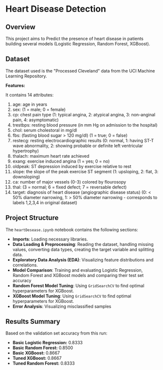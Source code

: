 # Heart Disease Detection

## Overview

This project aims to Predict the presence of heart disease in patients building several models (Logistic Regression, Random Forest, XGBoost).

## Dataset

The dataset used is the "Processed Cleveland" data from the UCI Machine Learning Repository. 

**Features:**

It contains 14 attributes:

1.  age: age in years
2.  sex: (1 = male; 0 = female)
3.  cp: chest pain type (1: typical angina, 2: atypical angina, 3: non-anginal pain, 4: asymptomatic)
4.  trestbps: resting blood pressure (in mm Hg on admission to the hospital)
5.  chol: serum cholestoral in mg/dl
6.  fbs: (fasting blood sugar > 120 mg/dl) (1 = true; 0 = false)
7.  restecg: resting electrocardiographic results (0: normal, 1: having ST-T wave abnormality, 2: showing probable or definite left ventricular hypertrophy)
8.  thalach: maximum heart rate achieved
9.  exang: exercise induced angina (1 = yes; 0 = no)
10. oldpeak: ST depression induced by exercise relative to rest
11. slope: the slope of the peak exercise ST segment (1: upsloping, 2: flat, 3: downsloping)
12. ca: number of major vessels (0-3) colored by flourosopy
13. thal: (3 = normal; 6 = fixed defect; 7 = reversable defect)
14. target: diagnosis of heart disease (angiographic disease status) (0: < 50% diameter narrowing, 1: > 50% diameter narrowing - corresponds to labels 1,2,3,4 in original dataset)

## Project Structure

The `heartDesease.ipynb` notebook contains the following sections:

- **Imports**: Loading necessary libraries.
- **Data Loading & Preprocessing**: Reading the dataset, handling missing values, converting data types, creating the target variable and splitting data.
- **Exploratory Data Analysis (EDA)**: Visualizing feature distributions and correlations.
- **Model Comparison**: Training and evaluating Logistic Regression, Random Forest and XGBoost models and comparing their test set accuracy 
- **Random Forest Model Tuning**: Using `GridSearchCV` to find optimal hyperparameters for XGBoost.
- **XGBoost Model Tuning**: Using `GridSearchCV` to find optimal hyperparameters for XGBoost.
- **Error Analysis**: Visualizing misclassified samples

## Results Summary

Based on the validation set accuracy from this run:

- **Basic Logistic Regression:** 0.8333
- **Basic Random Forest:**       0.8500
- **Basic XGBoost:**             0.8667
- **Tuned XGBoost:**             0.8667
- **Tuned Random Forest:**       0.8333
